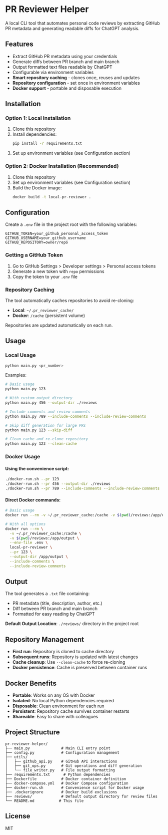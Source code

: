 # PR Reviewer Helper

A local CLI tool that automates personal code reviews by extracting GitHub PR metadata and generating readable diffs for ChatGPT analysis.

## Features

- Extract GitHub PR metadata using your credentials
- Generate diffs between PR branch and main branch
- Output formatted text files readable by ChatGPT
- Configurable via environment variables
- **Smart repository caching** - clones once, reuses and updates
- **Repository configuration** - set once in environment variables
- **Docker support** - portable and disposable execution

## Installation

### Option 1: Local Installation

1. Clone this repository
2. Install dependencies:
   ```bash
   pip install -r requirements.txt
   ```
3. Set up environment variables (see Configuration section)

### Option 2: Docker Installation (Recommended)

1. Clone this repository
2. Set up environment variables (see Configuration section)
3. Build the Docker image:
   ```bash
   docker build -t local-pr-reviewer .
   ```

## Configuration

Create a `.env` file in the project root with the following variables:

```env
GITHUB_TOKEN=your_github_personal_access_token
GITHUB_USERNAME=your_github_username
GITHUB_REPOSITORY=owner/repo
```

### Getting a GitHub Token

1. Go to GitHub Settings > Developer settings > Personal access tokens
2. Generate a new token with `repo` permissions
3. Copy the token to your `.env` file

### Repository Caching

The tool automatically caches repositories to avoid re-cloning:

- **Local**: `~/.pr_reviewer_cache/`
- **Docker**: `/cache` (persistent volume)

Repositories are updated automatically on each run.

## Usage

### Local Usage

```bash
python main.py <pr_number>
```

Examples:

```bash
# Basic usage
python main.py 123

# With custom output directory
python main.py 456 --output-dir ./reviews

# Include comments and review comments
python main.py 789 --include-comments --include-review-comments

# Skip diff generation for large PRs
python main.py 123 --skip-diff

# Clean cache and re-clone repository
python main.py 123 --clean-cache
```

### Docker Usage

#### Using the convenience script:

```bash
./docker-run.sh --pr 123
./docker-run.sh --pr 456 --output-dir ./reviews
./docker-run.sh --pr 789 --include-comments --include-review-comments
```

#### Direct Docker commands:

```bash
# Basic usage
docker run --rm -v ~/.pr_reviewer_cache:/cache -v $(pwd)/reviews:/app/output --env-file .env local-pr-reviewer --pr 123

# With all options
docker run --rm \
  -v ~/.pr_reviewer_cache:/cache \
  -v $(pwd)/reviews:/app/output \
  --env-file .env \
  local-pr-reviewer \
  --pr 123 \
  --output-dir /app/output \
  --include-comments \
  --include-review-comments
```

## Output

The tool generates a `.txt` file containing:

- PR metadata (title, description, author, etc.)
- Diff between PR branch and main branch
- Formatted for easy reading by ChatGPT

**Default Output Location**: `./reviews/` directory in the project root

## Repository Management

- **First run**: Repository is cloned to cache directory
- **Subsequent runs**: Repository is updated with latest changes
- **Cache cleanup**: Use `--clean-cache` to force re-cloning
- **Docker persistence**: Cache is preserved between container runs

## Docker Benefits

- **Portable**: Works on any OS with Docker
- **Isolated**: No local Python dependencies required
- **Disposable**: Clean environment for each run
- **Persistent**: Repository cache survives container restarts
- **Shareable**: Easy to share with colleagues

## Project Structure

```
pr-reviewer-helper/
├── main.py              # Main CLI entry point
├── config.py            # Configuration management
├── utils/
│   ├── github_api.py    # GitHub API interactions
│   ├── git_ops.py       # Git operations and diff generation
│   └── file_writer.py   # File output formatting
├── requirements.txt      # Python dependencies
├── Dockerfile           # Docker container definition
├── docker-compose.yml   # Docker Compose configuration
├── docker-run.sh        # Convenience script for Docker usage
├── .dockerignore        # Docker build exclusions
├── reviews/             # Default output directory for review files
└── README.md           # This file
```

## License

MIT
